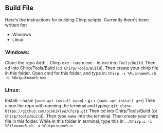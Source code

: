 ## Build File

Here's the instructions for building Chirp scripts. Currently there's been written for:
- Windows
- Linux

### Windows:
  Clone the repo
  Add:
    - Chirp.exe
    - nasm.exe
    - ld.exe
  Into `Tools/Build`.
  Then cd into Chirp/Tools/Build (`cd Chirp/Tools/Build`).
  Then create your chirp file in this folder.
  Open cmd for this folder, and type in:
  `Chirp -i %Filename%.ch -o %Outputname%.exe`

### Linux:
  Install:
    - nasm (`sudo apt install nasm`)
    - g++ (`sudo apt install g++`)
  Then clone the repo with opening the terminal and typing:
  `git clone https://github.com/binkiklou/Chirp.git`
  Then cd into Chirp/Tools/Build (`cd Chirp/Tools/Build`).
  Then type
  `make`
  into the terminal.
  Then create your chirp file in this folder.
  While in this folder in terminal, type this in:
  `./Chirp.o -i %Filename%.ch -o %Outputname%.o`
